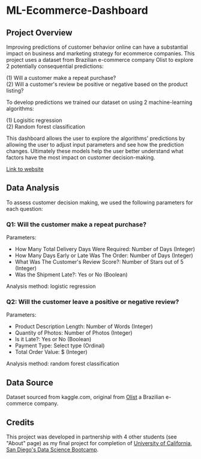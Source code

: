 # ML-Ecommerce-Dashboard

## Project Overview

Improving predictions of customer behavior online can have a substantial impact on business and marketing strategy for ecommerce companies. This project uses a dataset from Brazilian e-commerce company Olist to explore 2 potentially consequential predictions: 

(1) Will a customer make a repeat purchase? <br>
(2) Will a customer's review be positive or negative based on the product listing?

To develop predictions we trained our dataset on using 2 machine-learning algorithms:

(1) Logisitic regression <br>
(2) Random forest classification

This dashboard allows the user to explore the algorithms' predictions by allowing the user to adjust input parameters and see how the prediction changes. Ultimately these models help the user better understand what factors have the most impact on customer decision-making.

[Link to website](https://lazuli-ecom-machine-learning.herokuapp.com/)

## Data Analysis

To assess customer decision making, we used the following parameters for each question:

### Q1: Will the customer make a repeat purchase?

Parameters:

- How Many Total Delivery Days Were Required: Number of Days (Integer)
- How Many Days Early or Late Was The Order: Number of Days (Integer)
- What Was The Customer's Review Score?: Number of Stars out of 5 (Integer)
- Was the Shipment Late?: Yes or No (Boolean)

Analysis method: logistic regression

### Q2: Will the customer leave a positive or negative review?

Parameters:

- Product Description Length: Number of Words (Integer)
- Quantity of Photos: Number of Photos (Integer)
- Is it Late?: Yes or No (Boolean)
- Payment Type: Select type (Ordinal)
- Total Order Value: $ (Integer)

Analysis method: random forest classification

## Data Source

Dataset sourced from kaggle.com, original from [Olist](https://www.kaggle.com/datasets/olistbr/brazilian-ecommerce) a Brazilian e-commerce company.

## Credits

This project was developed in partnership with 4 other students (see "About" page) as my final project for completion of [University of California, San Diego's Data Science Bootcamp](https://bootcamp.extension.ucsd.edu/data/).
